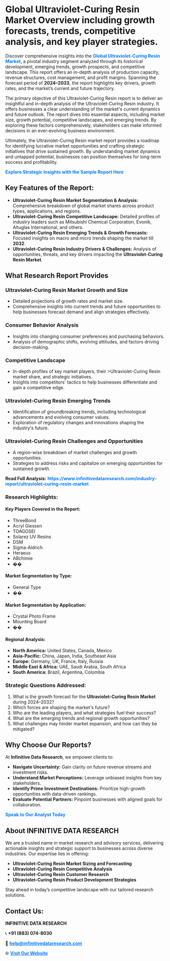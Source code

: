 <h1>Global Ultraviolet-Curing Resin Market Overview including growth forecasts, trends, competitive analysis, and key player strategies.</h1>
<p>
Discover comprehensive insights into the 
<a href="https://www.infinitivedataresearch.com/industry-report/ultraviolet-curing-resin-market" rel="dofollow" style="color: #007BFF; text-decoration: none;"><strong>Global Ultraviolet-Curing Resin Market</strong></a>, a pivotal industry segment analyzed through its historical development, emerging trends, growth prospects, and competitive landscape. This report offers an in-depth analysis of production capacity, revenue structures, cost management, and profit margins. Spanning the forecast period of <strong>2024–2033</strong>, the report highlights key drivers, growth rates, and the market’s current and future trajectory.
</p>
<p>
The primary objective of this Ultraviolet-Curing Resin report is to deliver an insightful and in-depth analysis of the Ultraviolet-Curing Resin industry. It offers businesses a clear understanding of the market's current dynamics and future outlook. The report dives into essential aspects, including market size, growth potential, competitive landscapes, and emerging trends. By exploring these factors comprehensively, stakeholders can make informed decisions in an ever-evolving business environment.
</p>
<p>
Ultimately, the Ultraviolet-Curing Resin market report provides a roadmap for identifying lucrative market opportunities and crafting strategic initiatives that drive sustained growth. By understanding market dynamics and untapped potential, businesses can position themselves for long-term success and profitability.
</p>
<p>
<a href="https://www.infinitivedataresearch.com/request-sample/reportId=107861" style="color: #007BFF; text-decoration: none;"><strong>Explore Strategic Insights with the Sample Report Here</strong></a>
</p>

<h2>Key Features of the Report:</h2>
<ul>
<li><strong>Ultraviolet-Curing Resin Market Segmentation & Analysis:</strong> Comprehensive breakdown of global market shares across product types, applications, and regions.</li>
<li><strong>Ultraviolet-Curing Resin Competitive Landscape:</strong> Detailed profiles of industry leaders such as Mitsubishi Chemical Corporation, Evonik, Altuglas International, and others.</li>
<li><strong>Ultraviolet-Curing Resin Emerging Trends & Growth Forecasts:</strong> Focused insights on macro and micro trends shaping the market till <strong>2032</strong>.</li>
<li><strong>Ultraviolet-Curing Resin Industry Drivers & Challenges:</strong> Analysis of opportunities, threats, and key drivers impacting the <strong>Ultraviolet-Curing Resin Market</strong>.</li>
</ul>

<h2>What Research Report Provides</h2>
<h3>Ultraviolet-Curing Resin Market Growth and Size</h3>
<ul>
<li>Detailed projections of growth rates and market size.</li>
<li>Comprehensive insights into current trends and future opportunities to help businesses forecast demand and align strategies effectively.</li>
</ul>

<h3>Consumer Behavior Analysis</h3>
<ul>
<li>Insights into changing consumer preferences and purchasing behaviors.</li>
<li>Analysis of demographic shifts, evolving attitudes, and factors driving decision-making.</li>
</ul>

<h3>Competitive Landscape</h3>
<ul>
<li>In-depth profiles of key market players, their >Ultraviolet-Curing Resin market share, and strategic initiatives.</li>
<li>Insights into competitors' tactics to help businesses differentiate and gain a competitive edge.</li>
</ul>

<h3>Ultraviolet-Curing Resin Emerging Trends</h3>
<ul>
<li>Identification of groundbreaking trends, including technological advancements and evolving consumer values.</li>
<li>Exploration of regulatory changes and innovations shaping the industry's future.</li>
</ul>

<h3>Ultraviolet-Curing Resin Challenges and Opportunities</h3>
<ul>
<li>A region-wise breakdown of market challenges and growth opportunities.</li>
<li>Strategies to address risks and capitalize on emerging opportunities for sustained growth.</li>
</ul>
<p><strong>Read Full Analysis:</strong> <a href="https://www.infinitivedataresearch.com/industry-report/ultraviolet-curing-resin-market" rel="dofollow" style="color: #007BFF; text-decoration: none;"><strong>https://www.infinitivedataresearch.com/industry-report/ultraviolet-curing-resin-market</strong></a></p>
<h3>Research Highlights:</h3>
<h4>Key Players Covered in the Report:</h4>
<ul><li>ThreeBond</li><li>Acryl Giessen</li><li>TOAGOSEI</li><li>Solarez UV Resins</li><li>DSM</li><li>Sigma-Aldrich</li><li>Heraeus</li><li>ABchimie</li><li>��</li></ul>
<h4>Market Segmentation by Type:</h4>
<ul><li>General Type</li><li>��</li></ul>
<h4>Market Segmentation by Application:</h4>
<ul><li>Crystal Photo Frame</li><li>Mounting Board</li><li>��</li></ul>

<h4>Regional Analysis:</h4>
<ul>
<li><strong>North America:</strong> United States, Canada, Mexico</li>
<li><strong>Asia-Pacific:</strong> China, Japan, India, Southeast Asia</li>
<li><strong>Europe:</strong> Germany, UK, France, Italy, Russia</li>
<li><strong>Middle East & Africa:</strong> UAE, Saudi Arabia, South Africa</li>
<li><strong>South America:</strong> Brazil, Argentina, Colombia</li>
</ul>

<h3>Strategic Questions Addressed:</h3>
<ol>
<li>What is the growth forecast for the <strong>Ultraviolet-Curing Resin Market</strong> during 2024–2032?</li>
<li>Which forces are shaping the market's future?</li>
<li>Who are the leading players, and what strategies fuel their success?</li>
<li>What are the emerging trends and regional growth opportunities?</li>
<li>What challenges may hinder market expansion, and how can they be mitigated?</li>
</ol>

<h2>Why Choose Our Reports?</h2>
<p>At <strong>Infinitive Data Research</strong>, we empower clients to:</p>
<ul>
<li><strong>Navigate Uncertainty:</strong> Gain clarity on future revenue streams and investment risks.</li>
<li><strong>Understand Market Perceptions:</strong> Leverage unbiased insights from key stakeholders.</li>
<li><strong>Identify Prime Investment Destinations:</strong> Prioritize high-growth opportunities with data-driven rankings.</li>
<li><strong>Evaluate Potential Partners:</strong> Pinpoint businesses with aligned goals for collaboration.</li>
</ul>
<p><a href="https://www.infinitivedataresearch.com/industry-report/ultraviolet-curing-resin-market" rel="dofollow" style="color: #007BFF; text-decoration: none;"><strong>Speak to Our Analyst Today</strong></a></p>

<h2>About INFINITIVE DATA RESEARCH</h2>
<p>We are a trusted name in market research and advisory services, delivering actionable insights and strategic support to businesses across diverse industries. Our expertise lies in offering:</p>
<ul>
<li><strong>Ultraviolet-Curing Resin Market Sizing and Forecasting</strong></li>
<li><strong>Ultraviolet-Curing Resin Competitive Analysis</strong></li>
<li><strong>Ultraviolet-Curing Resin Customer Research</strong></li>
<li><strong>Ultraviolet-Curing Resin Product Development Strategies</strong></li>
</ul>
<p>Stay ahead in today’s competitive landscape with our tailored research solutions.</p>

<h2>Contact Us:</h2>
<p><strong>INFINITIVE DATA RESEARCH</strong></p>
<p>📞 <strong>+91 (883) 074-8030</strong></p>
<p>📧 <strong><a href="mailto:help@infinitivedataresearch.com" style="color: #007BFF;">help@infinitivedataresearch.com</a></strong></p>
<p>🌐 <strong><a href="https://www.infinitivedataresearch.com" rel="dofollow" style="color: #007BFF;">Visit Our Website</a></strong></p>